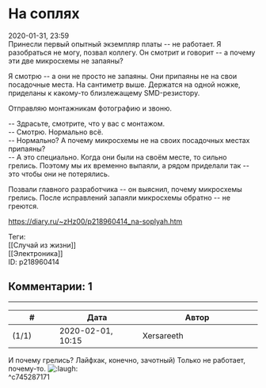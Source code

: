 На соплях
=========

  
2020-01-31, 23:59  
 Принесли первый опытный экземпляр платы -- не работает. Я разобраться не могу, позвал коллегу. Он смотрит и говорит -- а почему эти две микросхемы не запаяны?   
   
 Я смотрю -- а они не просто не запаяны. Они припаяны не на свои посадочные места. На сантиметр выше. Держатся на одной ножке, приделаны к какому-то близлежащему SMD-резистору.   
   
 Отправляю монтажникам фотографию и звоню.   
   
 -- Здрасьте, смотрите, что у вас с монтажом.   
 -- Смотрю. Нормально всё.   
 -- Нормально? А почему микросхемы не на своих посадочных местах припаяны?   
 -- А это специально. Когда они были на своём месте, то сильно грелись. Поэтому мы их временно выпаяли, а рядом приделали так -- это чтобы они не потерялись.   
   
 Позвали главного разработчика -- он выяснил, почему микросхемы грелись. После исправлений запаяли микросхемы обратно -- не греются.   
  
<https://diary.ru/~zHz00/p218960414_na-soplyah.htm>  
  
Теги:  
[[Случай из жизни]]  
[[Электроника]]  
ID: p218960414  


Комментарии: 1
--------------

  


---



|         #         |              Дата              |                     Автор                     |           ID           |
| --- | --- | --- | --- |
| (1/1) | 2020-02-01, 10:15 | Xersareeth | c745287171 |

  
 И почему грелись? Лайфхак, конечно, зачотный) Только не работает, почему-то. ![:laugh:](http://static.diary.ru/picture/1126.gif)   
 ^c745287171